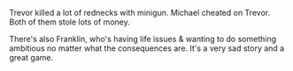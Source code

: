 Trevor killed a lot of rednecks with minigun.
Michael cheated on Trevor.
Both of them stole lots of money.

There's also Franklin, who's having life issues & wanting to do something ambitious no matter what the consequences are.
It's a very sad story and a great game.
